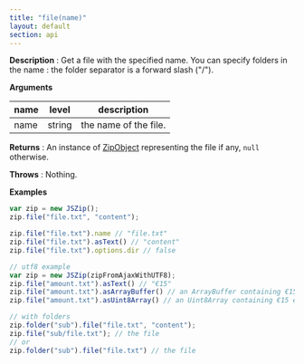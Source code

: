 ```yaml
---
title: "file(name)"
layout: default
section: api
---
```


__Description__ : Get a file with the specified name. You can specify folders
in the name : the folder separator is a forward slash ("/").

__Arguments__

name | level   | description
-----|--------|-------------
name | string | the name of the file.

__Returns__ : An instance of [ZipObject]({{site.baseurl}}/documentation/api_zipobject.html) representing
the file if any, `null` otherwise.

__Throws__ : Nothing.

<!-- __Complexity__ : This is a simple lookup in **O(1)**. -->

__Examples__

```js
var zip = new JSZip();
zip.file("file.txt", "content");

zip.file("file.txt").name // "file.txt"
zip.file("file.txt").asText() // "content"
zip.file("file.txt").options.dir // false

// utf8 example
var zip = new JSZip(zipFromAjaxWithUTF8);
zip.file("amount.txt").asText() // "€15"
zip.file("amount.txt").asArrayBuffer() // an ArrayBuffer containing €15 encoded as utf8
zip.file("amount.txt").asUint8Array() // an Uint8Array containing €15 encoded as utf8

// with folders
zip.folder("sub").file("file.txt", "content");
zip.file("sub/file.txt"); // the file
// or
zip.folder("sub").file("file.txt") // the file
```


